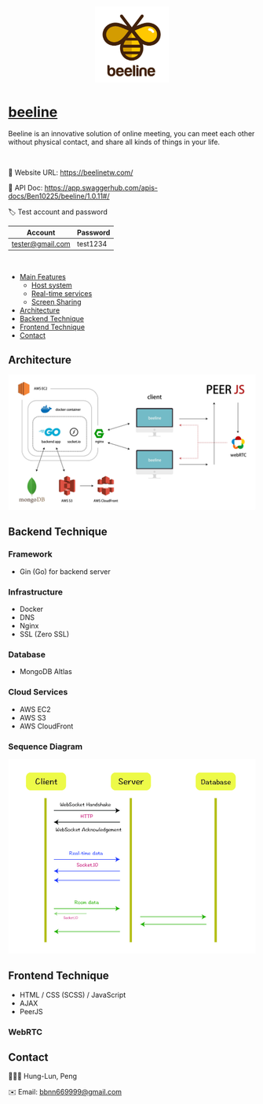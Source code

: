 <a align="center" href="https://beelinetw.com/">
  <p align="center">
    <img width="300" src="https://github.com/Ben10225/beeline/blob/main/public/images/logo-01.jpg" style="width: 150px" />
  </p>
</a>

# [beeline](https://beelinetw.com/)

Beeline is an innovative solution of online meeting, you can meet each other without physical contact, and share all kinds of things in your life.

<br/>

🔗 Website URL: https://beelinetw.com/

📃 API Doc: https://app.swaggerhub.com/apis-docs/Ben10225/beeline/1.0.11#/

🏷 Test account and password

|Account|Password|
|---|---|
|tester@gmail.com|test1234|

<br/>

- [Main Features](#main-features)
  - [Host system](#host-system)
  - [Real-time services](#real-time-services)
  - [Screen Sharing](#screen-sharing)
- [Architecture](#architecture)
- [Backend Technique](#backend-technique)
- [Frontend Technique](#frontend-technique)
- [Contact](#contact)

## Architecture

<img src="https://github.com/Ben10225/beeline/blob/main/public/images/web-structure.jpg" width=600 />

## Backend Technique

### Framework

- Gin (Go) for backend server

### Infrastructure

- Docker
- DNS
- Nginx
- SSL (Zero SSL)

### Database

- MongoDB Altlas

### Cloud Services

- AWS EC2
- AWS S3
- AWS CloudFront

### Sequence Diagram

<img src="https://github.com/Ben10225/beeline/blob/main/public/images/sequence-diagram.jpg" width=600 />

## Frontend Technique

+ HTML / CSS (SCSS) / JavaScript
+ AJAX
+ PeerJS

### WebRTC

## Contact
🧑🏻‍💻 Hung-Lun, Peng

✉️ Email: bbnn669999@gmail.com
